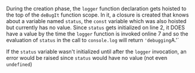 During the creation phase, the `logger` function declaration gets hoisted to the top of the `deBugIt` function scope. In it, a closure is created that knows about a variable named `status`, the `const` variable which was also hoisted but currently has no value. Since `status` gets initialized on line 2, it DOES have a value by the time the `logger` function is invoked online 7 and so the evaluation of `status` in the call to `console.log` will return `'debugging`A.'`

If the `status` variable wasn't initialized until after the `logger` invocation, an error would be raised since `status` would have no value (not even `undefined`)
